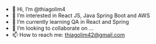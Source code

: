 - 👋 Hi, I’m @thiagolim4
- 👀 I’m interested in React JS, Java Spring Boot and AWS
- 🌱 I’m currently learning QA in React and Spring
- 💞️ I’m looking to collaborate on ...
- 📫 How to reach me: thiagolim42@gmail.com

<!---
thiagolim4/thiagolim4 is a ✨ special ✨ repository because its `README.md` (this file) appears on your GitHub profile.
You can click the Preview link to take a look at your changes.
--->

